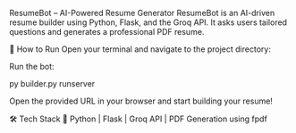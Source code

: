 ResumeBot – AI-Powered Resume Generator
ResumeBot is an AI-driven resume builder using Python, Flask, and the Groq API. It asks users tailored questions and generates a professional PDF resume.

🚀 How to Run
Open your terminal and navigate to the project directory:

Run the bot:

py builder.py runserver

Open the provided URL in your browser and start building your resume!

🛠️ Tech Stack
🔹 Python | Flask | Groq API | PDF Generation using fpdf



